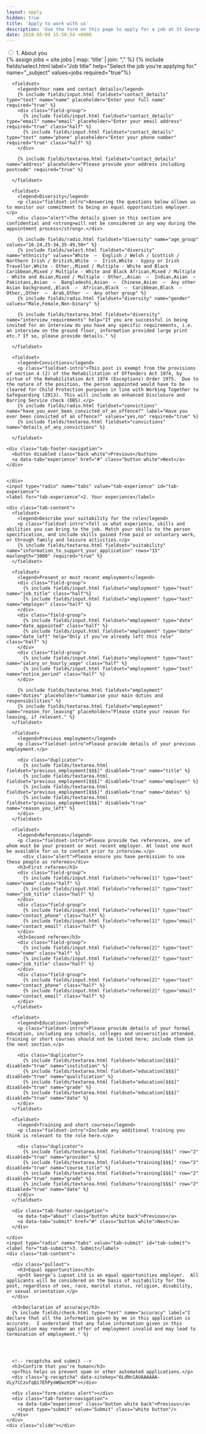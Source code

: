 ```yaml
---
layout: apply
hidden: true
title: 'Apply to work with us'
description: 'Use the form on this page to apply for a job at St George’s. We cannot be held responsible for any loss of data so we strongly encourage you to write out all longer answers in a text editor and copy them into the form when complete.'
date: 2018-05-09 15:50:54 +0000
---
```

<form novalidate="" action="https://form.letsdance.agency/ZbM5mMyr" method="POST" class="tab-wrap" data-tabs="3" data-redirect="/thankyou" data-failure="<h3>Error</h3><p>Your application was not sent. Please try again and contact us if the problem persists.</p>" data-loading="<strong>Please wait.</strong> Sending your application." data-success="<h3>Thank you</h3><p>Your application has been submitted.</p>">
    <input type="radio" name="tabs" value="tab-about" id="tab-about">
    <label for="tab-about">1. About you</label>
    <div class="tab-content">
      {% assign jobs = site.jobs | map: 'title' | join: "," %}
      {% include fields/select.html label="Job title" help="Select the job you’re applying for." name="_subject" values=jobs required="true"%}

      <fieldset>
        <legend>Your name and contact details</legend>
        {% include fields/input.html fieldset="contact_details" type="text" name="name" placeholder="Enter your full name" required="true" %}
        <div class="field-group">
          {% include fields/input.html fieldset="contact_details" type="email" name="email" placeholder="Enter your email address" required="true" class="half" %}
          {% include fields/input.html fieldset="contact_details" type="text" name="phone" placeholder="Enter your phone number" required="true" class="half" %}
        </div>

        {% include fields/textarea.html fieldset="contact_details" name="address" placeholder="Please provide your address including postcode" required="true" %}

      </fieldset>

      <fieldset>
        <legend>Diversity</legend>
        <p class="fieldset-intro">Answering the questions below allows us to monitor our commitment to being an equal opportunities employer.</p>
        <div class="alert">The details given in this section are confidential and <strong>will not be considered in any way during the appointment process</strong>.</div>

        {% include fields/radio.html fieldset="diversity" name="age_group" values="16-24,25-34,35-49,50+" %}
        {% include fields/select.html fieldset="diversity" name="ethnicity" values="White  –  English / Welsh / Scottish / Northern Irish / British,White  –  Irish,White - Gypsy or Irish Traveller,White - Other,,Mixed / Multiple - White and Black Caribbean,Mixed / Multiple - White and Black African,Mixed / Multiple - White and Asian,Mixed / Multiple - Other,,Asian  –  Indian,Asian  –  Pakistani,Asian  –  Bangladeshi,Asian  –  Chinese,Asian  –  Any other Asian background,,Black  –  African,Black  –  Caribbean,Black  –  Other,,Other  –  Arab,Other  –  Any other group" %}
        {% include fields/radio.html fieldset="diversity" name="gender" values="Male,Female,Non-binary" %}

        {% include fields/textarea.html fieldset="diversity" name="interview_requirements" help="If you are successful in being invited for an interview do you have any specific requirements, i.e. an interview on the ground floor, information provided large print etc.? If so, please provide details." %}

      </fieldset>

      <fieldset>
        <legend>Convictions</legend>
        <p class="fieldset-intro">This post is exempt from the provisions of section 4 (2) of the Rehabilitation of Offenders Act 1974, by virtue of the Rehabilitation Act 1974 (Exceptions) Order 1975.  Due to the nature of the position, the person appointed would have to be cleared for Child Protection purposes in line with Working Together to Safeguarding (2013). This will include an enhanced Disclosure and Barring Service check (DBS).</p>
        {% include fields/radio.html fieldset="convictions" name="have_you_ever_been_convicted_of_an_offence?" label="Have you ever been convicted of an offence?" values="yes,no" required="true" %}
        {% include fields/textarea.html fieldset="convictions" name="details_of_any_convictions" %}

      </fieldset>

    <div class="tab-footer-navigation">
      <button disabled class="back white">Previous</button>
      <a data-tab="experience" href="#" class="button white">Next</a>
    </div>


    </div>
    <input type="radio" name="tabs" value="tab-experience" id="tab-experience">
    <label for="tab-experience">2. Your experience</label>

    <div class="tab-content">
      <fieldset>
        <legend>Describe your suitability for the role</legend>
        <p class="fieldset-intro">Tell us what experience, skills and abilities you can bring to the job. Match your skills to the person specification, and include skills gained from paid or voluntary work, or through family and leisure activities.</p>
        {% include fields/textarea.html fieldset="suitability" name="information_to_support_your_application" rows="15" maxlength="3000" required="true" %}
      </fieldset>

      <fieldset>
        <legend>Present or most recent employment</legend>
        <div class="field-group">
          {% include fields/input.html fieldset="employment" type="text" name="job_title" class="half"%}
          {% include fields/input.html fieldset="employment" type="text" name="employer" class="half" %}
        </div>
        <div class="field-group">
          {% include fields/input.html fieldset="employment" type="date" name="date_appointed" class="half" %}
          {% include fields/input.html fieldset="employment" type="date" name="date_left" help="Only if you’ve already left this role" class="half" %}
        </div>
        <div class="field-group">
          {% include fields/input.html fieldset="employment" type="text" name="salary_or_hourly_wage" class="half" %}
          {% include fields/input.html fieldset="employment" type="text" name="notice_period" class="half" %}
        </div>

        {% include fields/textarea.html fieldset="employment" name="duties" placeholder="Summarise your main duties and responsibilities" %}
        {% include fields/textarea.html fieldset="employment" name="reason_for_leaving" placeholder="Please state your reason for leaving, if relevant." %}
      </fieldset>

      <fieldset>
        <legend>Previous employment</legend>
        <p class="fieldset-intro">Please provide details of your previous employment.</p>

        <div class="duplicator">
          {% include fields/textarea.html fieldset="previous_employment[$$$]" disabled="true" name="title" %}
          {% include fields/textarea.html fieldset="previous_employment[$$$]" disabled="true" name="employer" %}
          {% include fields/textarea.html fieldset="previous_employment[$$$]" disabled="true" name="dates" %}
          {% include fields/textarea.html fieldset="previous_employment[$$$]" disabled="true" name="reason_you_left" %}
        </div>
      </fieldset>

      <fieldset>
        <legend>References</legend>
        <p class="fieldset-intro">Please provide two references, one of whom must be your present or most recent employer. At least one must be available for us to contact prior to interview.</p>
          <div class="alert">Please ensure you have permission to use these people as referees</div>
        <h3>First referee</h3>
        <div class="field-group">
          {% include fields/input.html fieldset="referee[1]" type="text" name="name" class="half" %}
          {% include fields/input.html fieldset="referee[1]" type="text" name="job_title" class="half" %}
        </div>
        <div class="field-group">
          {% include fields/input.html fieldset="referee[1]" type="text" name="contact_phone" class="half" %}
          {% include fields/input.html fieldset="referee[1]" type="email" name="contact_email" class="half" %}
        </div>
        <h3>Second referee</h3>
        <div class="field-group">
          {% include fields/input.html fieldset="referee[2]" type="text" name="name" class="half" %}
          {% include fields/input.html fieldset="referee[2]" type="text" name="job_title" class="half" %}
        </div>
        <div class="field-group">
          {% include fields/input.html fieldset="referee[2]" type="text" name="contact_phone" class="half" %}
          {% include fields/input.html fieldset="referee[2]" type="email" name="contact_email" class="half" %}
        </div>
      </fieldset>

      <fieldset>
        <legend>Education</legend>
        <p class="fieldset-intro">Please provide details of your formal education, including any schools, colleges and universities attended. Training or short courses should not be listed here; include them in the next section.</p>

        <div class="duplicator">
          {% include fields/textarea.html fieldset="education[$$$]" disabled="true" name="institution" %}
          {% include fields/textarea.html fieldset="education[$$$]" disabled="true" name="qualification" %}
          {% include fields/textarea.html fieldset="education[$$$]" disabled="true" name="grade" %}
          {% include fields/textarea.html fieldset="education[$$$]" disabled="true" name="date" %}
        </div>
      </fieldset>

      <fieldset>
        <legend>Training and short courses</legend>
        <p class="fieldset-intro">Include any additional training you think is relevant to the role here.</p>

        <div class="duplicator">
          {% include fields/textarea.html fieldset="training[$$$]" row="2" disabled="true" name="provider" %}
          {% include fields/textarea.html fieldset="training[$$$]" row="2" disabled="true" name="course_title" %}
          {% include fields/textarea.html fieldset="training[$$$]" row="2" disabled="true" name="grade" %}
          {% include fields/textarea.html fieldset="training[$$$]" row="2" disabled="true" name="date" %}
        </div>
      </fieldset>

      <div class="tab-footer-navigation">
        <a data-tab="about" class="button white back">Previous</a>
        <a data-tab="submit" href="#" class="button white">Next</a>
      </div>

    </div>
    <input type="radio" name="tabs" value="tab-submit" id="tab-submit">
    <label for="tab-submit">3. Submit</label>
    <div class="tab-content">

      <div class="pullout">
        <h3>Equal opportunities</h3>
        <p>St George’s Lupset Ltd is an equal opportunities employer.  All applicants will be considered on the basis of suitability for the post, regardless of sex, race, marital status, religion, disability, or sexual orientation.</p>
      </div>

      <h3>Declaration of accuracy</h3>
      {% include fields/check.html type="text" name="accuracy" label="I declare that all the information given by me in this application is accurate.  I understand that any false information given in this application may render an offer of employment invalid and may lead to termination of employment." %}




      <!-- recaptcha and submit -->
      <h3>Confirm that you’re human</h3>
      <p>This helps us prevent spam or other automated applications.</p>
      <div class="g-recaptcha" data-sitekey="6LdNn1AUAAAAAA-VLy7CCzufqQi7EhPyoWQwcHIM"></div>

      <div class="form-status alert"></div>
      <div class="tab-footer-navigation">
        <a data-tab="experience" class="button white back">Previous</a>
        <input type="submit" value="Submit" class="white button"/>
      </div>
    </div>
    <div class="slide"></div>

  </form>